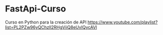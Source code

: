 # FastApi-Curso
Curso en Python para la creación de API
https://www.youtube.com/playlist?list=PL2PZw96yQChzll2RHgViiQ8eUvIQycAVl

